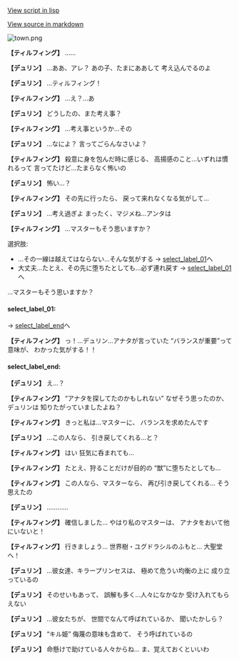 [View script in lisp](../scripts/1150102.txt)

[View source in markdown](1150102.md)

![town.png](../images/backgrounds/town.png)

**【ティルフィング】**
……

**【デュリン】**
…ああ、アレ？
あの子、たまにああして
考え込んでるのよ

**【デュリン】**
…ティルフィング！

**【ティルフィング】**
…え？…あ

**【デュリン】**
どうしたの、また考え事？

**【ティルフィング】**
…考え事というか…その

**【デュリン】**
…なによ？
言ってごらんなさいよ？

**【ティルフィング】**
殺意に身を包んだ時に感じる、
高揚感のこと…いずれは慣れるって
言ってたけど…たまらなく怖いの

**【デュリン】**
怖い…？

**【ティルフィング】**
その先に行ったら、
戻って来れなくなる気がして…

**【デュリン】**
…考え過ぎよ
まったく、マジメね…アンタは

**【ティルフィング】**
…マスターもそう思いますか？

選択肢:
- …その一線は越えてはならない…そんな気がする → [select_label_01](#select_label_01)へ
- 大丈夫…たとえ、その先に堕ちたとしても…必ず連れ戻す → [select_label_01](#select_label_01)へ

…マスターもそう思いますか？

#### select_label_01:
 → [select_label_end](#select_label_end)へ

**【ティルフィング】**
っ！…デュリン…アナタが言っていた
“バランスが重要”って意味が、
わかった気がする！！

#### select_label_end:

**【デュリン】**
え…？

**【ティルフィング】**
“アナタを探してたのかもしれない”
なぜそう思ったのか、デュリンは
知りたがっていましたよね？

**【ティルフィング】**
きっと私は…マスターに、
バランスを求めたんです

**【デュリン】**
…この人なら、
引き戻してくれる…と？

**【ティルフィング】**
はい
狂気に呑まれても…

**【ティルフィング】**
たとえ、狩ることだけが目的の
“獣”に堕ちたとしても…

**【ティルフィング】**
この人なら、マスターなら、
再び引き戻してくれる…
そう思えたの

**【デュリン】**
…………

**【ティルフィング】**
確信しました…
やはり私のマスターは、
アナタをおいて他にいないと！

**【ティルフィング】**
行きましょう…
世界樹・ユグドラシルのふもと…
大聖堂へ！

**【デュリン】**
…彼女達、キラープリンセスは、
極めて危うい均衡の上に
成り立っているの

**【デュリン】**
そのせいもあって、
誤解も多く…人々になかなか
受け入れてもらえない

**【デュリン】**
…彼女たちが、
世間でなんて呼ばれているか、
聞いたかしら？

**【デュリン】**
“キル姫”
侮蔑の意味も含めて、
そう呼ばれているの

**【デュリン】**
命懸けで助けている人々からね…
ま、覚えておくといいわ